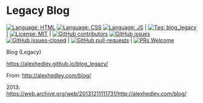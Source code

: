 # Legacy Blog

[![Language: HTML](https://img.shields.io/badge/language-html-purple.svg)](https://www.w3.org/html/)
[![Language: CSS](https://img.shields.io/badge/language-css-purple.svg)](https://www.w3.org/Style/CSS/)
[![Language: JS](https://img.shields.io/badge/language-javascript-purple.svg)](https://developer.mozilla.org/en-US/docs/Web/JavaScript)
|
[![Tag: blog_legacy](https://img.shields.io/badge/tag-blog_legacy-red.svg)](https://www.blog_legacy.com/)
|
[![License: MIT](https://img.shields.io/badge/License-MIT-lightgrey.svg)](https://opensource.org/licenses/MIT) | [![GitHub contributors](https://img.shields.io/github/contributors/AlexHedley/blog.svg)](https://GitHub.com/AlexHedley/blog_legacy/graphs/contributors/)
[![GitHub issues](https://img.shields.io/github/issues/AlexHedley/blog_legacy.svg)](https://GitHub.com/AlexHedley/blog_legacy/issues/)
[![GitHub issues-closed](https://img.shields.io/github/issues-closed/AlexHedley/blog_legacy.svg)](https://GitHub.com/AlexHedley/blog_legacy/issues?q=is%3Aissue+is%3Aclosed) | [![GitHub pull-requests](https://img.shields.io/github/issues-pr/AlexHedley/blog_legacy.svg)](https://GitHub.com/AlexHedley/blog_legacy/pull/) | [![PRs Welcome](https://img.shields.io/badge/PRs-welcome-brightgreen.svg?style=flat-square)](http://makeapullrequest.com)

Blog (Legacy)

https://alexhedley.github.io/blog_legacy/

From: http://alexhedley.com/blog/

2013: https://web.archive.org/web/20131211111731/http://alexhedley.com/blog/
